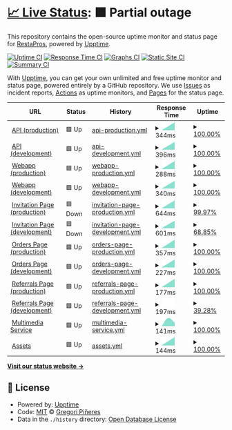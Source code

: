 # [📈 Live Status](https://gregorip02.github.io/upptime): <!--live status--> **🟧 Partial outage**

This repository contains the open-source uptime monitor and status page for [RestaPros](https://lowurl.me/restapros-android), powered by [Upptime](https://github.com/upptime/upptime).

[![Uptime CI](https://github.com/gregorip02/upptime/workflows/Uptime%20CI/badge.svg)](https://github.com/gregorip02/upptime/actions?query=workflow%3A%22Uptime+CI%22)
[![Response Time CI](https://github.com/gregorip02/upptime/workflows/Response%20Time%20CI/badge.svg)](https://github.com/gregorip02/upptime/actions?query=workflow%3A%22Response+Time+CI%22)
[![Graphs CI](https://github.com/gregorip02/upptime/workflows/Graphs%20CI/badge.svg)](https://github.com/gregorip02/upptime/actions?query=workflow%3A%22Graphs+CI%22)
[![Static Site CI](https://github.com/gregorip02/upptime/workflows/Static%20Site%20CI/badge.svg)](https://github.com/gregorip02/upptime/actions?query=workflow%3A%22Static+Site+CI%22)
[![Summary CI](https://github.com/gregorip02/upptime/workflows/Summary%20CI/badge.svg)](https://github.com/gregorip02/upptime/actions?query=workflow%3A%22Summary+CI%22)

With [Upptime](https://upptime.js.org), you can get your own unlimited and free uptime monitor and status page, powered entirely by a GitHub repository. We use [Issues](https://github.com/gregorip02/upptime/issues) as incident reports, [Actions](https://github.com/gregorip02/upptime/actions) as uptime monitors, and [Pages](https://gregorip02.github.io/upptime) for the status page.

<!--start: status pages-->
<!-- This summary is generated by Upptime (https://github.com/upptime/upptime) -->
<!-- Do not edit this manually, your changes will be overwritten -->
<!-- prettier-ignore -->
| URL | Status | History | Response Time | Uptime |
| --- | ------ | ------- | ------------- | ------ |
| <img alt="" src="https://icons.duckduckgo.com/ip3/v2.restapros.com.ico" height="13"> [API (production)](https://v2.restapros.com) | 🟩 Up | [api-production.yml](https://github.com/gregorip02/upptime/commits/HEAD/history/api-production.yml) | <details><summary><img alt="Response time graph" src="./graphs/api-production/response-time-week.png" height="20"> 344ms</summary><br><a href="https://gregorip02.github.io/upptime/history/api-production"><img alt="Response time 344" src="https://img.shields.io/endpoint?url=https%3A%2F%2Fraw.githubusercontent.com%2Fgregorip02%2Fupptime%2FHEAD%2Fapi%2Fapi-production%2Fresponse-time.json"></a><br><a href="https://gregorip02.github.io/upptime/history/api-production"><img alt="24-hour response time 344" src="https://img.shields.io/endpoint?url=https%3A%2F%2Fraw.githubusercontent.com%2Fgregorip02%2Fupptime%2FHEAD%2Fapi%2Fapi-production%2Fresponse-time-day.json"></a><br><a href="https://gregorip02.github.io/upptime/history/api-production"><img alt="7-day response time 344" src="https://img.shields.io/endpoint?url=https%3A%2F%2Fraw.githubusercontent.com%2Fgregorip02%2Fupptime%2FHEAD%2Fapi%2Fapi-production%2Fresponse-time-week.json"></a><br><a href="https://gregorip02.github.io/upptime/history/api-production"><img alt="30-day response time 344" src="https://img.shields.io/endpoint?url=https%3A%2F%2Fraw.githubusercontent.com%2Fgregorip02%2Fupptime%2FHEAD%2Fapi%2Fapi-production%2Fresponse-time-month.json"></a><br><a href="https://gregorip02.github.io/upptime/history/api-production"><img alt="1-year response time 344" src="https://img.shields.io/endpoint?url=https%3A%2F%2Fraw.githubusercontent.com%2Fgregorip02%2Fupptime%2FHEAD%2Fapi%2Fapi-production%2Fresponse-time-year.json"></a></details> | <details><summary><a href="https://gregorip02.github.io/upptime/history/api-production">100.00%</a></summary><a href="https://gregorip02.github.io/upptime/history/api-production"><img alt="All-time uptime 100.00%" src="https://img.shields.io/endpoint?url=https%3A%2F%2Fraw.githubusercontent.com%2Fgregorip02%2Fupptime%2FHEAD%2Fapi%2Fapi-production%2Fuptime.json"></a><br><a href="https://gregorip02.github.io/upptime/history/api-production"><img alt="24-hour uptime 100.00%" src="https://img.shields.io/endpoint?url=https%3A%2F%2Fraw.githubusercontent.com%2Fgregorip02%2Fupptime%2FHEAD%2Fapi%2Fapi-production%2Fuptime-day.json"></a><br><a href="https://gregorip02.github.io/upptime/history/api-production"><img alt="7-day uptime 100.00%" src="https://img.shields.io/endpoint?url=https%3A%2F%2Fraw.githubusercontent.com%2Fgregorip02%2Fupptime%2FHEAD%2Fapi%2Fapi-production%2Fuptime-week.json"></a><br><a href="https://gregorip02.github.io/upptime/history/api-production"><img alt="30-day uptime 100.00%" src="https://img.shields.io/endpoint?url=https%3A%2F%2Fraw.githubusercontent.com%2Fgregorip02%2Fupptime%2FHEAD%2Fapi%2Fapi-production%2Fuptime-month.json"></a><br><a href="https://gregorip02.github.io/upptime/history/api-production"><img alt="1-year uptime 100.00%" src="https://img.shields.io/endpoint?url=https%3A%2F%2Fraw.githubusercontent.com%2Fgregorip02%2Fupptime%2FHEAD%2Fapi%2Fapi-production%2Fuptime-year.json"></a></details>
| <img alt="" src="https://icons.duckduckgo.com/ip3/v2-dev.restapros.com.ico" height="13"> [API (development)](https://v2-dev.restapros.com) | 🟩 Up | [api-development.yml](https://github.com/gregorip02/upptime/commits/HEAD/history/api-development.yml) | <details><summary><img alt="Response time graph" src="./graphs/api-development/response-time-week.png" height="20"> 396ms</summary><br><a href="https://gregorip02.github.io/upptime/history/api-development"><img alt="Response time 396" src="https://img.shields.io/endpoint?url=https%3A%2F%2Fraw.githubusercontent.com%2Fgregorip02%2Fupptime%2FHEAD%2Fapi%2Fapi-development%2Fresponse-time.json"></a><br><a href="https://gregorip02.github.io/upptime/history/api-development"><img alt="24-hour response time 396" src="https://img.shields.io/endpoint?url=https%3A%2F%2Fraw.githubusercontent.com%2Fgregorip02%2Fupptime%2FHEAD%2Fapi%2Fapi-development%2Fresponse-time-day.json"></a><br><a href="https://gregorip02.github.io/upptime/history/api-development"><img alt="7-day response time 396" src="https://img.shields.io/endpoint?url=https%3A%2F%2Fraw.githubusercontent.com%2Fgregorip02%2Fupptime%2FHEAD%2Fapi%2Fapi-development%2Fresponse-time-week.json"></a><br><a href="https://gregorip02.github.io/upptime/history/api-development"><img alt="30-day response time 396" src="https://img.shields.io/endpoint?url=https%3A%2F%2Fraw.githubusercontent.com%2Fgregorip02%2Fupptime%2FHEAD%2Fapi%2Fapi-development%2Fresponse-time-month.json"></a><br><a href="https://gregorip02.github.io/upptime/history/api-development"><img alt="1-year response time 396" src="https://img.shields.io/endpoint?url=https%3A%2F%2Fraw.githubusercontent.com%2Fgregorip02%2Fupptime%2FHEAD%2Fapi%2Fapi-development%2Fresponse-time-year.json"></a></details> | <details><summary><a href="https://gregorip02.github.io/upptime/history/api-development">100.00%</a></summary><a href="https://gregorip02.github.io/upptime/history/api-development"><img alt="All-time uptime 100.00%" src="https://img.shields.io/endpoint?url=https%3A%2F%2Fraw.githubusercontent.com%2Fgregorip02%2Fupptime%2FHEAD%2Fapi%2Fapi-development%2Fuptime.json"></a><br><a href="https://gregorip02.github.io/upptime/history/api-development"><img alt="24-hour uptime 100.00%" src="https://img.shields.io/endpoint?url=https%3A%2F%2Fraw.githubusercontent.com%2Fgregorip02%2Fupptime%2FHEAD%2Fapi%2Fapi-development%2Fuptime-day.json"></a><br><a href="https://gregorip02.github.io/upptime/history/api-development"><img alt="7-day uptime 100.00%" src="https://img.shields.io/endpoint?url=https%3A%2F%2Fraw.githubusercontent.com%2Fgregorip02%2Fupptime%2FHEAD%2Fapi%2Fapi-development%2Fuptime-week.json"></a><br><a href="https://gregorip02.github.io/upptime/history/api-development"><img alt="30-day uptime 100.00%" src="https://img.shields.io/endpoint?url=https%3A%2F%2Fraw.githubusercontent.com%2Fgregorip02%2Fupptime%2FHEAD%2Fapi%2Fapi-development%2Fuptime-month.json"></a><br><a href="https://gregorip02.github.io/upptime/history/api-development"><img alt="1-year uptime 100.00%" src="https://img.shields.io/endpoint?url=https%3A%2F%2Fraw.githubusercontent.com%2Fgregorip02%2Fupptime%2FHEAD%2Fapi%2Fapi-development%2Fuptime-year.json"></a></details>
| <img alt="" src="https://icons.duckduckgo.com/ip3/web.restapros.com.ico" height="13"> [Webapp (production)](https://web.restapros.com) | 🟩 Up | [webapp-production.yml](https://github.com/gregorip02/upptime/commits/HEAD/history/webapp-production.yml) | <details><summary><img alt="Response time graph" src="./graphs/webapp-production/response-time-week.png" height="20"> 288ms</summary><br><a href="https://gregorip02.github.io/upptime/history/webapp-production"><img alt="Response time 288" src="https://img.shields.io/endpoint?url=https%3A%2F%2Fraw.githubusercontent.com%2Fgregorip02%2Fupptime%2FHEAD%2Fapi%2Fwebapp-production%2Fresponse-time.json"></a><br><a href="https://gregorip02.github.io/upptime/history/webapp-production"><img alt="24-hour response time 288" src="https://img.shields.io/endpoint?url=https%3A%2F%2Fraw.githubusercontent.com%2Fgregorip02%2Fupptime%2FHEAD%2Fapi%2Fwebapp-production%2Fresponse-time-day.json"></a><br><a href="https://gregorip02.github.io/upptime/history/webapp-production"><img alt="7-day response time 288" src="https://img.shields.io/endpoint?url=https%3A%2F%2Fraw.githubusercontent.com%2Fgregorip02%2Fupptime%2FHEAD%2Fapi%2Fwebapp-production%2Fresponse-time-week.json"></a><br><a href="https://gregorip02.github.io/upptime/history/webapp-production"><img alt="30-day response time 288" src="https://img.shields.io/endpoint?url=https%3A%2F%2Fraw.githubusercontent.com%2Fgregorip02%2Fupptime%2FHEAD%2Fapi%2Fwebapp-production%2Fresponse-time-month.json"></a><br><a href="https://gregorip02.github.io/upptime/history/webapp-production"><img alt="1-year response time 288" src="https://img.shields.io/endpoint?url=https%3A%2F%2Fraw.githubusercontent.com%2Fgregorip02%2Fupptime%2FHEAD%2Fapi%2Fwebapp-production%2Fresponse-time-year.json"></a></details> | <details><summary><a href="https://gregorip02.github.io/upptime/history/webapp-production">100.00%</a></summary><a href="https://gregorip02.github.io/upptime/history/webapp-production"><img alt="All-time uptime 100.00%" src="https://img.shields.io/endpoint?url=https%3A%2F%2Fraw.githubusercontent.com%2Fgregorip02%2Fupptime%2FHEAD%2Fapi%2Fwebapp-production%2Fuptime.json"></a><br><a href="https://gregorip02.github.io/upptime/history/webapp-production"><img alt="24-hour uptime 100.00%" src="https://img.shields.io/endpoint?url=https%3A%2F%2Fraw.githubusercontent.com%2Fgregorip02%2Fupptime%2FHEAD%2Fapi%2Fwebapp-production%2Fuptime-day.json"></a><br><a href="https://gregorip02.github.io/upptime/history/webapp-production"><img alt="7-day uptime 100.00%" src="https://img.shields.io/endpoint?url=https%3A%2F%2Fraw.githubusercontent.com%2Fgregorip02%2Fupptime%2FHEAD%2Fapi%2Fwebapp-production%2Fuptime-week.json"></a><br><a href="https://gregorip02.github.io/upptime/history/webapp-production"><img alt="30-day uptime 100.00%" src="https://img.shields.io/endpoint?url=https%3A%2F%2Fraw.githubusercontent.com%2Fgregorip02%2Fupptime%2FHEAD%2Fapi%2Fwebapp-production%2Fuptime-month.json"></a><br><a href="https://gregorip02.github.io/upptime/history/webapp-production"><img alt="1-year uptime 100.00%" src="https://img.shields.io/endpoint?url=https%3A%2F%2Fraw.githubusercontent.com%2Fgregorip02%2Fupptime%2FHEAD%2Fapi%2Fwebapp-production%2Fuptime-year.json"></a></details>
| <img alt="" src="https://icons.duckduckgo.com/ip3/web-dev.restapros.com.ico" height="13"> [Webapp (development)](https://web-dev.restapros.com) | 🟩 Up | [webapp-development.yml](https://github.com/gregorip02/upptime/commits/HEAD/history/webapp-development.yml) | <details><summary><img alt="Response time graph" src="./graphs/webapp-development/response-time-week.png" height="20"> 340ms</summary><br><a href="https://gregorip02.github.io/upptime/history/webapp-development"><img alt="Response time 340" src="https://img.shields.io/endpoint?url=https%3A%2F%2Fraw.githubusercontent.com%2Fgregorip02%2Fupptime%2FHEAD%2Fapi%2Fwebapp-development%2Fresponse-time.json"></a><br><a href="https://gregorip02.github.io/upptime/history/webapp-development"><img alt="24-hour response time 340" src="https://img.shields.io/endpoint?url=https%3A%2F%2Fraw.githubusercontent.com%2Fgregorip02%2Fupptime%2FHEAD%2Fapi%2Fwebapp-development%2Fresponse-time-day.json"></a><br><a href="https://gregorip02.github.io/upptime/history/webapp-development"><img alt="7-day response time 340" src="https://img.shields.io/endpoint?url=https%3A%2F%2Fraw.githubusercontent.com%2Fgregorip02%2Fupptime%2FHEAD%2Fapi%2Fwebapp-development%2Fresponse-time-week.json"></a><br><a href="https://gregorip02.github.io/upptime/history/webapp-development"><img alt="30-day response time 340" src="https://img.shields.io/endpoint?url=https%3A%2F%2Fraw.githubusercontent.com%2Fgregorip02%2Fupptime%2FHEAD%2Fapi%2Fwebapp-development%2Fresponse-time-month.json"></a><br><a href="https://gregorip02.github.io/upptime/history/webapp-development"><img alt="1-year response time 340" src="https://img.shields.io/endpoint?url=https%3A%2F%2Fraw.githubusercontent.com%2Fgregorip02%2Fupptime%2FHEAD%2Fapi%2Fwebapp-development%2Fresponse-time-year.json"></a></details> | <details><summary><a href="https://gregorip02.github.io/upptime/history/webapp-development">100.00%</a></summary><a href="https://gregorip02.github.io/upptime/history/webapp-development"><img alt="All-time uptime 100.00%" src="https://img.shields.io/endpoint?url=https%3A%2F%2Fraw.githubusercontent.com%2Fgregorip02%2Fupptime%2FHEAD%2Fapi%2Fwebapp-development%2Fuptime.json"></a><br><a href="https://gregorip02.github.io/upptime/history/webapp-development"><img alt="24-hour uptime 100.00%" src="https://img.shields.io/endpoint?url=https%3A%2F%2Fraw.githubusercontent.com%2Fgregorip02%2Fupptime%2FHEAD%2Fapi%2Fwebapp-development%2Fuptime-day.json"></a><br><a href="https://gregorip02.github.io/upptime/history/webapp-development"><img alt="7-day uptime 100.00%" src="https://img.shields.io/endpoint?url=https%3A%2F%2Fraw.githubusercontent.com%2Fgregorip02%2Fupptime%2FHEAD%2Fapi%2Fwebapp-development%2Fuptime-week.json"></a><br><a href="https://gregorip02.github.io/upptime/history/webapp-development"><img alt="30-day uptime 100.00%" src="https://img.shields.io/endpoint?url=https%3A%2F%2Fraw.githubusercontent.com%2Fgregorip02%2Fupptime%2FHEAD%2Fapi%2Fwebapp-development%2Fuptime-month.json"></a><br><a href="https://gregorip02.github.io/upptime/history/webapp-development"><img alt="1-year uptime 100.00%" src="https://img.shields.io/endpoint?url=https%3A%2F%2Fraw.githubusercontent.com%2Fgregorip02%2Fupptime%2FHEAD%2Fapi%2Fwebapp-development%2Fuptime-year.json"></a></details>
| <img alt="" src="https://icons.duckduckgo.com/ip3/invite.restapros.com.ico" height="13"> [Invitation Page (production)](https://invite.restapros.com) | 🟥 Down | [invitation-page-production.yml](https://github.com/gregorip02/upptime/commits/HEAD/history/invitation-page-production.yml) | <details><summary><img alt="Response time graph" src="./graphs/invitation-page-production/response-time-week.png" height="20"> 644ms</summary><br><a href="https://gregorip02.github.io/upptime/history/invitation-page-production"><img alt="Response time 644" src="https://img.shields.io/endpoint?url=https%3A%2F%2Fraw.githubusercontent.com%2Fgregorip02%2Fupptime%2FHEAD%2Fapi%2Finvitation-page-production%2Fresponse-time.json"></a><br><a href="https://gregorip02.github.io/upptime/history/invitation-page-production"><img alt="24-hour response time 644" src="https://img.shields.io/endpoint?url=https%3A%2F%2Fraw.githubusercontent.com%2Fgregorip02%2Fupptime%2FHEAD%2Fapi%2Finvitation-page-production%2Fresponse-time-day.json"></a><br><a href="https://gregorip02.github.io/upptime/history/invitation-page-production"><img alt="7-day response time 644" src="https://img.shields.io/endpoint?url=https%3A%2F%2Fraw.githubusercontent.com%2Fgregorip02%2Fupptime%2FHEAD%2Fapi%2Finvitation-page-production%2Fresponse-time-week.json"></a><br><a href="https://gregorip02.github.io/upptime/history/invitation-page-production"><img alt="30-day response time 644" src="https://img.shields.io/endpoint?url=https%3A%2F%2Fraw.githubusercontent.com%2Fgregorip02%2Fupptime%2FHEAD%2Fapi%2Finvitation-page-production%2Fresponse-time-month.json"></a><br><a href="https://gregorip02.github.io/upptime/history/invitation-page-production"><img alt="1-year response time 644" src="https://img.shields.io/endpoint?url=https%3A%2F%2Fraw.githubusercontent.com%2Fgregorip02%2Fupptime%2FHEAD%2Fapi%2Finvitation-page-production%2Fresponse-time-year.json"></a></details> | <details><summary><a href="https://gregorip02.github.io/upptime/history/invitation-page-production">99.97%</a></summary><a href="https://gregorip02.github.io/upptime/history/invitation-page-production"><img alt="All-time uptime 99.97%" src="https://img.shields.io/endpoint?url=https%3A%2F%2Fraw.githubusercontent.com%2Fgregorip02%2Fupptime%2FHEAD%2Fapi%2Finvitation-page-production%2Fuptime.json"></a><br><a href="https://gregorip02.github.io/upptime/history/invitation-page-production"><img alt="24-hour uptime 99.97%" src="https://img.shields.io/endpoint?url=https%3A%2F%2Fraw.githubusercontent.com%2Fgregorip02%2Fupptime%2FHEAD%2Fapi%2Finvitation-page-production%2Fuptime-day.json"></a><br><a href="https://gregorip02.github.io/upptime/history/invitation-page-production"><img alt="7-day uptime 99.97%" src="https://img.shields.io/endpoint?url=https%3A%2F%2Fraw.githubusercontent.com%2Fgregorip02%2Fupptime%2FHEAD%2Fapi%2Finvitation-page-production%2Fuptime-week.json"></a><br><a href="https://gregorip02.github.io/upptime/history/invitation-page-production"><img alt="30-day uptime 99.97%" src="https://img.shields.io/endpoint?url=https%3A%2F%2Fraw.githubusercontent.com%2Fgregorip02%2Fupptime%2FHEAD%2Fapi%2Finvitation-page-production%2Fuptime-month.json"></a><br><a href="https://gregorip02.github.io/upptime/history/invitation-page-production"><img alt="1-year uptime 99.97%" src="https://img.shields.io/endpoint?url=https%3A%2F%2Fraw.githubusercontent.com%2Fgregorip02%2Fupptime%2FHEAD%2Fapi%2Finvitation-page-production%2Fuptime-year.json"></a></details>
| <img alt="" src="https://icons.duckduckgo.com/ip3/invite-dev.restapros.com.ico" height="13"> [Invitation Page (development)](https://invite-dev.restapros.com) | 🟥 Down | [invitation-page-development.yml](https://github.com/gregorip02/upptime/commits/HEAD/history/invitation-page-development.yml) | <details><summary><img alt="Response time graph" src="./graphs/invitation-page-development/response-time-week.png" height="20"> 601ms</summary><br><a href="https://gregorip02.github.io/upptime/history/invitation-page-development"><img alt="Response time 601" src="https://img.shields.io/endpoint?url=https%3A%2F%2Fraw.githubusercontent.com%2Fgregorip02%2Fupptime%2FHEAD%2Fapi%2Finvitation-page-development%2Fresponse-time.json"></a><br><a href="https://gregorip02.github.io/upptime/history/invitation-page-development"><img alt="24-hour response time 601" src="https://img.shields.io/endpoint?url=https%3A%2F%2Fraw.githubusercontent.com%2Fgregorip02%2Fupptime%2FHEAD%2Fapi%2Finvitation-page-development%2Fresponse-time-day.json"></a><br><a href="https://gregorip02.github.io/upptime/history/invitation-page-development"><img alt="7-day response time 601" src="https://img.shields.io/endpoint?url=https%3A%2F%2Fraw.githubusercontent.com%2Fgregorip02%2Fupptime%2FHEAD%2Fapi%2Finvitation-page-development%2Fresponse-time-week.json"></a><br><a href="https://gregorip02.github.io/upptime/history/invitation-page-development"><img alt="30-day response time 601" src="https://img.shields.io/endpoint?url=https%3A%2F%2Fraw.githubusercontent.com%2Fgregorip02%2Fupptime%2FHEAD%2Fapi%2Finvitation-page-development%2Fresponse-time-month.json"></a><br><a href="https://gregorip02.github.io/upptime/history/invitation-page-development"><img alt="1-year response time 601" src="https://img.shields.io/endpoint?url=https%3A%2F%2Fraw.githubusercontent.com%2Fgregorip02%2Fupptime%2FHEAD%2Fapi%2Finvitation-page-development%2Fresponse-time-year.json"></a></details> | <details><summary><a href="https://gregorip02.github.io/upptime/history/invitation-page-development">68.85%</a></summary><a href="https://gregorip02.github.io/upptime/history/invitation-page-development"><img alt="All-time uptime 68.85%" src="https://img.shields.io/endpoint?url=https%3A%2F%2Fraw.githubusercontent.com%2Fgregorip02%2Fupptime%2FHEAD%2Fapi%2Finvitation-page-development%2Fuptime.json"></a><br><a href="https://gregorip02.github.io/upptime/history/invitation-page-development"><img alt="24-hour uptime 68.85%" src="https://img.shields.io/endpoint?url=https%3A%2F%2Fraw.githubusercontent.com%2Fgregorip02%2Fupptime%2FHEAD%2Fapi%2Finvitation-page-development%2Fuptime-day.json"></a><br><a href="https://gregorip02.github.io/upptime/history/invitation-page-development"><img alt="7-day uptime 68.85%" src="https://img.shields.io/endpoint?url=https%3A%2F%2Fraw.githubusercontent.com%2Fgregorip02%2Fupptime%2FHEAD%2Fapi%2Finvitation-page-development%2Fuptime-week.json"></a><br><a href="https://gregorip02.github.io/upptime/history/invitation-page-development"><img alt="30-day uptime 68.85%" src="https://img.shields.io/endpoint?url=https%3A%2F%2Fraw.githubusercontent.com%2Fgregorip02%2Fupptime%2FHEAD%2Fapi%2Finvitation-page-development%2Fuptime-month.json"></a><br><a href="https://gregorip02.github.io/upptime/history/invitation-page-development"><img alt="1-year uptime 68.85%" src="https://img.shields.io/endpoint?url=https%3A%2F%2Fraw.githubusercontent.com%2Fgregorip02%2Fupptime%2FHEAD%2Fapi%2Finvitation-page-development%2Fuptime-year.json"></a></details>
| <img alt="" src="https://icons.duckduckgo.com/ip3/orders.restapros.com.ico" height="13"> [Orders Page (production)](https://orders.restapros.com) | 🟩 Up | [orders-page-production.yml](https://github.com/gregorip02/upptime/commits/HEAD/history/orders-page-production.yml) | <details><summary><img alt="Response time graph" src="./graphs/orders-page-production/response-time-week.png" height="20"> 357ms</summary><br><a href="https://gregorip02.github.io/upptime/history/orders-page-production"><img alt="Response time 357" src="https://img.shields.io/endpoint?url=https%3A%2F%2Fraw.githubusercontent.com%2Fgregorip02%2Fupptime%2FHEAD%2Fapi%2Forders-page-production%2Fresponse-time.json"></a><br><a href="https://gregorip02.github.io/upptime/history/orders-page-production"><img alt="24-hour response time 357" src="https://img.shields.io/endpoint?url=https%3A%2F%2Fraw.githubusercontent.com%2Fgregorip02%2Fupptime%2FHEAD%2Fapi%2Forders-page-production%2Fresponse-time-day.json"></a><br><a href="https://gregorip02.github.io/upptime/history/orders-page-production"><img alt="7-day response time 357" src="https://img.shields.io/endpoint?url=https%3A%2F%2Fraw.githubusercontent.com%2Fgregorip02%2Fupptime%2FHEAD%2Fapi%2Forders-page-production%2Fresponse-time-week.json"></a><br><a href="https://gregorip02.github.io/upptime/history/orders-page-production"><img alt="30-day response time 357" src="https://img.shields.io/endpoint?url=https%3A%2F%2Fraw.githubusercontent.com%2Fgregorip02%2Fupptime%2FHEAD%2Fapi%2Forders-page-production%2Fresponse-time-month.json"></a><br><a href="https://gregorip02.github.io/upptime/history/orders-page-production"><img alt="1-year response time 357" src="https://img.shields.io/endpoint?url=https%3A%2F%2Fraw.githubusercontent.com%2Fgregorip02%2Fupptime%2FHEAD%2Fapi%2Forders-page-production%2Fresponse-time-year.json"></a></details> | <details><summary><a href="https://gregorip02.github.io/upptime/history/orders-page-production">100.00%</a></summary><a href="https://gregorip02.github.io/upptime/history/orders-page-production"><img alt="All-time uptime 100.00%" src="https://img.shields.io/endpoint?url=https%3A%2F%2Fraw.githubusercontent.com%2Fgregorip02%2Fupptime%2FHEAD%2Fapi%2Forders-page-production%2Fuptime.json"></a><br><a href="https://gregorip02.github.io/upptime/history/orders-page-production"><img alt="24-hour uptime 100.00%" src="https://img.shields.io/endpoint?url=https%3A%2F%2Fraw.githubusercontent.com%2Fgregorip02%2Fupptime%2FHEAD%2Fapi%2Forders-page-production%2Fuptime-day.json"></a><br><a href="https://gregorip02.github.io/upptime/history/orders-page-production"><img alt="7-day uptime 100.00%" src="https://img.shields.io/endpoint?url=https%3A%2F%2Fraw.githubusercontent.com%2Fgregorip02%2Fupptime%2FHEAD%2Fapi%2Forders-page-production%2Fuptime-week.json"></a><br><a href="https://gregorip02.github.io/upptime/history/orders-page-production"><img alt="30-day uptime 100.00%" src="https://img.shields.io/endpoint?url=https%3A%2F%2Fraw.githubusercontent.com%2Fgregorip02%2Fupptime%2FHEAD%2Fapi%2Forders-page-production%2Fuptime-month.json"></a><br><a href="https://gregorip02.github.io/upptime/history/orders-page-production"><img alt="1-year uptime 100.00%" src="https://img.shields.io/endpoint?url=https%3A%2F%2Fraw.githubusercontent.com%2Fgregorip02%2Fupptime%2FHEAD%2Fapi%2Forders-page-production%2Fuptime-year.json"></a></details>
| <img alt="" src="https://icons.duckduckgo.com/ip3/orders-dev.restapros.com.ico" height="13"> [Orders Page (development)](https://orders-dev.restapros.com) | 🟩 Up | [orders-page-development.yml](https://github.com/gregorip02/upptime/commits/HEAD/history/orders-page-development.yml) | <details><summary><img alt="Response time graph" src="./graphs/orders-page-development/response-time-week.png" height="20"> 227ms</summary><br><a href="https://gregorip02.github.io/upptime/history/orders-page-development"><img alt="Response time 227" src="https://img.shields.io/endpoint?url=https%3A%2F%2Fraw.githubusercontent.com%2Fgregorip02%2Fupptime%2FHEAD%2Fapi%2Forders-page-development%2Fresponse-time.json"></a><br><a href="https://gregorip02.github.io/upptime/history/orders-page-development"><img alt="24-hour response time 227" src="https://img.shields.io/endpoint?url=https%3A%2F%2Fraw.githubusercontent.com%2Fgregorip02%2Fupptime%2FHEAD%2Fapi%2Forders-page-development%2Fresponse-time-day.json"></a><br><a href="https://gregorip02.github.io/upptime/history/orders-page-development"><img alt="7-day response time 227" src="https://img.shields.io/endpoint?url=https%3A%2F%2Fraw.githubusercontent.com%2Fgregorip02%2Fupptime%2FHEAD%2Fapi%2Forders-page-development%2Fresponse-time-week.json"></a><br><a href="https://gregorip02.github.io/upptime/history/orders-page-development"><img alt="30-day response time 227" src="https://img.shields.io/endpoint?url=https%3A%2F%2Fraw.githubusercontent.com%2Fgregorip02%2Fupptime%2FHEAD%2Fapi%2Forders-page-development%2Fresponse-time-month.json"></a><br><a href="https://gregorip02.github.io/upptime/history/orders-page-development"><img alt="1-year response time 227" src="https://img.shields.io/endpoint?url=https%3A%2F%2Fraw.githubusercontent.com%2Fgregorip02%2Fupptime%2FHEAD%2Fapi%2Forders-page-development%2Fresponse-time-year.json"></a></details> | <details><summary><a href="https://gregorip02.github.io/upptime/history/orders-page-development">100.00%</a></summary><a href="https://gregorip02.github.io/upptime/history/orders-page-development"><img alt="All-time uptime 100.00%" src="https://img.shields.io/endpoint?url=https%3A%2F%2Fraw.githubusercontent.com%2Fgregorip02%2Fupptime%2FHEAD%2Fapi%2Forders-page-development%2Fuptime.json"></a><br><a href="https://gregorip02.github.io/upptime/history/orders-page-development"><img alt="24-hour uptime 100.00%" src="https://img.shields.io/endpoint?url=https%3A%2F%2Fraw.githubusercontent.com%2Fgregorip02%2Fupptime%2FHEAD%2Fapi%2Forders-page-development%2Fuptime-day.json"></a><br><a href="https://gregorip02.github.io/upptime/history/orders-page-development"><img alt="7-day uptime 100.00%" src="https://img.shields.io/endpoint?url=https%3A%2F%2Fraw.githubusercontent.com%2Fgregorip02%2Fupptime%2FHEAD%2Fapi%2Forders-page-development%2Fuptime-week.json"></a><br><a href="https://gregorip02.github.io/upptime/history/orders-page-development"><img alt="30-day uptime 100.00%" src="https://img.shields.io/endpoint?url=https%3A%2F%2Fraw.githubusercontent.com%2Fgregorip02%2Fupptime%2FHEAD%2Fapi%2Forders-page-development%2Fuptime-month.json"></a><br><a href="https://gregorip02.github.io/upptime/history/orders-page-development"><img alt="1-year uptime 100.00%" src="https://img.shields.io/endpoint?url=https%3A%2F%2Fraw.githubusercontent.com%2Fgregorip02%2Fupptime%2FHEAD%2Fapi%2Forders-page-development%2Fuptime-year.json"></a></details>
| <img alt="" src="https://icons.duckduckgo.com/ip3/referrals.restapros.com.ico" height="13"> [Referrals Page (production)](https://referrals.restapros.com) | 🟩 Up | [referrals-page-production.yml](https://github.com/gregorip02/upptime/commits/HEAD/history/referrals-page-production.yml) | <details><summary><img alt="Response time graph" src="./graphs/referrals-page-production/response-time-week.png" height="20"> 177ms</summary><br><a href="https://gregorip02.github.io/upptime/history/referrals-page-production"><img alt="Response time 177" src="https://img.shields.io/endpoint?url=https%3A%2F%2Fraw.githubusercontent.com%2Fgregorip02%2Fupptime%2FHEAD%2Fapi%2Freferrals-page-production%2Fresponse-time.json"></a><br><a href="https://gregorip02.github.io/upptime/history/referrals-page-production"><img alt="24-hour response time 177" src="https://img.shields.io/endpoint?url=https%3A%2F%2Fraw.githubusercontent.com%2Fgregorip02%2Fupptime%2FHEAD%2Fapi%2Freferrals-page-production%2Fresponse-time-day.json"></a><br><a href="https://gregorip02.github.io/upptime/history/referrals-page-production"><img alt="7-day response time 177" src="https://img.shields.io/endpoint?url=https%3A%2F%2Fraw.githubusercontent.com%2Fgregorip02%2Fupptime%2FHEAD%2Fapi%2Freferrals-page-production%2Fresponse-time-week.json"></a><br><a href="https://gregorip02.github.io/upptime/history/referrals-page-production"><img alt="30-day response time 177" src="https://img.shields.io/endpoint?url=https%3A%2F%2Fraw.githubusercontent.com%2Fgregorip02%2Fupptime%2FHEAD%2Fapi%2Freferrals-page-production%2Fresponse-time-month.json"></a><br><a href="https://gregorip02.github.io/upptime/history/referrals-page-production"><img alt="1-year response time 177" src="https://img.shields.io/endpoint?url=https%3A%2F%2Fraw.githubusercontent.com%2Fgregorip02%2Fupptime%2FHEAD%2Fapi%2Freferrals-page-production%2Fresponse-time-year.json"></a></details> | <details><summary><a href="https://gregorip02.github.io/upptime/history/referrals-page-production">100.00%</a></summary><a href="https://gregorip02.github.io/upptime/history/referrals-page-production"><img alt="All-time uptime 100.00%" src="https://img.shields.io/endpoint?url=https%3A%2F%2Fraw.githubusercontent.com%2Fgregorip02%2Fupptime%2FHEAD%2Fapi%2Freferrals-page-production%2Fuptime.json"></a><br><a href="https://gregorip02.github.io/upptime/history/referrals-page-production"><img alt="24-hour uptime 100.00%" src="https://img.shields.io/endpoint?url=https%3A%2F%2Fraw.githubusercontent.com%2Fgregorip02%2Fupptime%2FHEAD%2Fapi%2Freferrals-page-production%2Fuptime-day.json"></a><br><a href="https://gregorip02.github.io/upptime/history/referrals-page-production"><img alt="7-day uptime 100.00%" src="https://img.shields.io/endpoint?url=https%3A%2F%2Fraw.githubusercontent.com%2Fgregorip02%2Fupptime%2FHEAD%2Fapi%2Freferrals-page-production%2Fuptime-week.json"></a><br><a href="https://gregorip02.github.io/upptime/history/referrals-page-production"><img alt="30-day uptime 100.00%" src="https://img.shields.io/endpoint?url=https%3A%2F%2Fraw.githubusercontent.com%2Fgregorip02%2Fupptime%2FHEAD%2Fapi%2Freferrals-page-production%2Fuptime-month.json"></a><br><a href="https://gregorip02.github.io/upptime/history/referrals-page-production"><img alt="1-year uptime 100.00%" src="https://img.shields.io/endpoint?url=https%3A%2F%2Fraw.githubusercontent.com%2Fgregorip02%2Fupptime%2FHEAD%2Fapi%2Freferrals-page-production%2Fuptime-year.json"></a></details>
| <img alt="" src="https://icons.duckduckgo.com/ip3/referrals-dev.restapros.com.ico" height="13"> [Referrals Page (development)](https://referrals-dev.restapros.com) | 🟩 Up | [referrals-page-development.yml](https://github.com/gregorip02/upptime/commits/HEAD/history/referrals-page-development.yml) | <details><summary><img alt="Response time graph" src="./graphs/referrals-page-development/response-time-week.png" height="20"> 197ms</summary><br><a href="https://gregorip02.github.io/upptime/history/referrals-page-development"><img alt="Response time 197" src="https://img.shields.io/endpoint?url=https%3A%2F%2Fraw.githubusercontent.com%2Fgregorip02%2Fupptime%2FHEAD%2Fapi%2Freferrals-page-development%2Fresponse-time.json"></a><br><a href="https://gregorip02.github.io/upptime/history/referrals-page-development"><img alt="24-hour response time 197" src="https://img.shields.io/endpoint?url=https%3A%2F%2Fraw.githubusercontent.com%2Fgregorip02%2Fupptime%2FHEAD%2Fapi%2Freferrals-page-development%2Fresponse-time-day.json"></a><br><a href="https://gregorip02.github.io/upptime/history/referrals-page-development"><img alt="7-day response time 197" src="https://img.shields.io/endpoint?url=https%3A%2F%2Fraw.githubusercontent.com%2Fgregorip02%2Fupptime%2FHEAD%2Fapi%2Freferrals-page-development%2Fresponse-time-week.json"></a><br><a href="https://gregorip02.github.io/upptime/history/referrals-page-development"><img alt="30-day response time 197" src="https://img.shields.io/endpoint?url=https%3A%2F%2Fraw.githubusercontent.com%2Fgregorip02%2Fupptime%2FHEAD%2Fapi%2Freferrals-page-development%2Fresponse-time-month.json"></a><br><a href="https://gregorip02.github.io/upptime/history/referrals-page-development"><img alt="1-year response time 197" src="https://img.shields.io/endpoint?url=https%3A%2F%2Fraw.githubusercontent.com%2Fgregorip02%2Fupptime%2FHEAD%2Fapi%2Freferrals-page-development%2Fresponse-time-year.json"></a></details> | <details><summary><a href="https://gregorip02.github.io/upptime/history/referrals-page-development">39.28%</a></summary><a href="https://gregorip02.github.io/upptime/history/referrals-page-development"><img alt="All-time uptime 39.28%" src="https://img.shields.io/endpoint?url=https%3A%2F%2Fraw.githubusercontent.com%2Fgregorip02%2Fupptime%2FHEAD%2Fapi%2Freferrals-page-development%2Fuptime.json"></a><br><a href="https://gregorip02.github.io/upptime/history/referrals-page-development"><img alt="24-hour uptime 39.28%" src="https://img.shields.io/endpoint?url=https%3A%2F%2Fraw.githubusercontent.com%2Fgregorip02%2Fupptime%2FHEAD%2Fapi%2Freferrals-page-development%2Fuptime-day.json"></a><br><a href="https://gregorip02.github.io/upptime/history/referrals-page-development"><img alt="7-day uptime 39.28%" src="https://img.shields.io/endpoint?url=https%3A%2F%2Fraw.githubusercontent.com%2Fgregorip02%2Fupptime%2FHEAD%2Fapi%2Freferrals-page-development%2Fuptime-week.json"></a><br><a href="https://gregorip02.github.io/upptime/history/referrals-page-development"><img alt="30-day uptime 39.28%" src="https://img.shields.io/endpoint?url=https%3A%2F%2Fraw.githubusercontent.com%2Fgregorip02%2Fupptime%2FHEAD%2Fapi%2Freferrals-page-development%2Fuptime-month.json"></a><br><a href="https://gregorip02.github.io/upptime/history/referrals-page-development"><img alt="1-year uptime 39.28%" src="https://img.shields.io/endpoint?url=https%3A%2F%2Fraw.githubusercontent.com%2Fgregorip02%2Fupptime%2FHEAD%2Fapi%2Freferrals-page-development%2Fuptime-year.json"></a></details>
| <img alt="" src="https://icons.duckduckgo.com/ip3/media.restapros.com.ico" height="13"> [Multimedia Service](https://media.restapros.com) | 🟩 Up | [multimedia-service.yml](https://github.com/gregorip02/upptime/commits/HEAD/history/multimedia-service.yml) | <details><summary><img alt="Response time graph" src="./graphs/multimedia-service/response-time-week.png" height="20"> 141ms</summary><br><a href="https://gregorip02.github.io/upptime/history/multimedia-service"><img alt="Response time 141" src="https://img.shields.io/endpoint?url=https%3A%2F%2Fraw.githubusercontent.com%2Fgregorip02%2Fupptime%2FHEAD%2Fapi%2Fmultimedia-service%2Fresponse-time.json"></a><br><a href="https://gregorip02.github.io/upptime/history/multimedia-service"><img alt="24-hour response time 141" src="https://img.shields.io/endpoint?url=https%3A%2F%2Fraw.githubusercontent.com%2Fgregorip02%2Fupptime%2FHEAD%2Fapi%2Fmultimedia-service%2Fresponse-time-day.json"></a><br><a href="https://gregorip02.github.io/upptime/history/multimedia-service"><img alt="7-day response time 141" src="https://img.shields.io/endpoint?url=https%3A%2F%2Fraw.githubusercontent.com%2Fgregorip02%2Fupptime%2FHEAD%2Fapi%2Fmultimedia-service%2Fresponse-time-week.json"></a><br><a href="https://gregorip02.github.io/upptime/history/multimedia-service"><img alt="30-day response time 141" src="https://img.shields.io/endpoint?url=https%3A%2F%2Fraw.githubusercontent.com%2Fgregorip02%2Fupptime%2FHEAD%2Fapi%2Fmultimedia-service%2Fresponse-time-month.json"></a><br><a href="https://gregorip02.github.io/upptime/history/multimedia-service"><img alt="1-year response time 141" src="https://img.shields.io/endpoint?url=https%3A%2F%2Fraw.githubusercontent.com%2Fgregorip02%2Fupptime%2FHEAD%2Fapi%2Fmultimedia-service%2Fresponse-time-year.json"></a></details> | <details><summary><a href="https://gregorip02.github.io/upptime/history/multimedia-service">100.00%</a></summary><a href="https://gregorip02.github.io/upptime/history/multimedia-service"><img alt="All-time uptime 100.00%" src="https://img.shields.io/endpoint?url=https%3A%2F%2Fraw.githubusercontent.com%2Fgregorip02%2Fupptime%2FHEAD%2Fapi%2Fmultimedia-service%2Fuptime.json"></a><br><a href="https://gregorip02.github.io/upptime/history/multimedia-service"><img alt="24-hour uptime 100.00%" src="https://img.shields.io/endpoint?url=https%3A%2F%2Fraw.githubusercontent.com%2Fgregorip02%2Fupptime%2FHEAD%2Fapi%2Fmultimedia-service%2Fuptime-day.json"></a><br><a href="https://gregorip02.github.io/upptime/history/multimedia-service"><img alt="7-day uptime 100.00%" src="https://img.shields.io/endpoint?url=https%3A%2F%2Fraw.githubusercontent.com%2Fgregorip02%2Fupptime%2FHEAD%2Fapi%2Fmultimedia-service%2Fuptime-week.json"></a><br><a href="https://gregorip02.github.io/upptime/history/multimedia-service"><img alt="30-day uptime 100.00%" src="https://img.shields.io/endpoint?url=https%3A%2F%2Fraw.githubusercontent.com%2Fgregorip02%2Fupptime%2FHEAD%2Fapi%2Fmultimedia-service%2Fuptime-month.json"></a><br><a href="https://gregorip02.github.io/upptime/history/multimedia-service"><img alt="1-year uptime 100.00%" src="https://img.shields.io/endpoint?url=https%3A%2F%2Fraw.githubusercontent.com%2Fgregorip02%2Fupptime%2FHEAD%2Fapi%2Fmultimedia-service%2Fuptime-year.json"></a></details>
| <img alt="" src="https://icons.duckduckgo.com/ip3/assets.restapros.com.ico" height="13"> [Assets](https://assets.restapros.com/static/images/restapros.png) | 🟩 Up | [assets.yml](https://github.com/gregorip02/upptime/commits/HEAD/history/assets.yml) | <details><summary><img alt="Response time graph" src="./graphs/assets/response-time-week.png" height="20"> 144ms</summary><br><a href="https://gregorip02.github.io/upptime/history/assets"><img alt="Response time 144" src="https://img.shields.io/endpoint?url=https%3A%2F%2Fraw.githubusercontent.com%2Fgregorip02%2Fupptime%2FHEAD%2Fapi%2Fassets%2Fresponse-time.json"></a><br><a href="https://gregorip02.github.io/upptime/history/assets"><img alt="24-hour response time 144" src="https://img.shields.io/endpoint?url=https%3A%2F%2Fraw.githubusercontent.com%2Fgregorip02%2Fupptime%2FHEAD%2Fapi%2Fassets%2Fresponse-time-day.json"></a><br><a href="https://gregorip02.github.io/upptime/history/assets"><img alt="7-day response time 144" src="https://img.shields.io/endpoint?url=https%3A%2F%2Fraw.githubusercontent.com%2Fgregorip02%2Fupptime%2FHEAD%2Fapi%2Fassets%2Fresponse-time-week.json"></a><br><a href="https://gregorip02.github.io/upptime/history/assets"><img alt="30-day response time 144" src="https://img.shields.io/endpoint?url=https%3A%2F%2Fraw.githubusercontent.com%2Fgregorip02%2Fupptime%2FHEAD%2Fapi%2Fassets%2Fresponse-time-month.json"></a><br><a href="https://gregorip02.github.io/upptime/history/assets"><img alt="1-year response time 144" src="https://img.shields.io/endpoint?url=https%3A%2F%2Fraw.githubusercontent.com%2Fgregorip02%2Fupptime%2FHEAD%2Fapi%2Fassets%2Fresponse-time-year.json"></a></details> | <details><summary><a href="https://gregorip02.github.io/upptime/history/assets">100.00%</a></summary><a href="https://gregorip02.github.io/upptime/history/assets"><img alt="All-time uptime 100.00%" src="https://img.shields.io/endpoint?url=https%3A%2F%2Fraw.githubusercontent.com%2Fgregorip02%2Fupptime%2FHEAD%2Fapi%2Fassets%2Fuptime.json"></a><br><a href="https://gregorip02.github.io/upptime/history/assets"><img alt="24-hour uptime 100.00%" src="https://img.shields.io/endpoint?url=https%3A%2F%2Fraw.githubusercontent.com%2Fgregorip02%2Fupptime%2FHEAD%2Fapi%2Fassets%2Fuptime-day.json"></a><br><a href="https://gregorip02.github.io/upptime/history/assets"><img alt="7-day uptime 100.00%" src="https://img.shields.io/endpoint?url=https%3A%2F%2Fraw.githubusercontent.com%2Fgregorip02%2Fupptime%2FHEAD%2Fapi%2Fassets%2Fuptime-week.json"></a><br><a href="https://gregorip02.github.io/upptime/history/assets"><img alt="30-day uptime 100.00%" src="https://img.shields.io/endpoint?url=https%3A%2F%2Fraw.githubusercontent.com%2Fgregorip02%2Fupptime%2FHEAD%2Fapi%2Fassets%2Fuptime-month.json"></a><br><a href="https://gregorip02.github.io/upptime/history/assets"><img alt="1-year uptime 100.00%" src="https://img.shields.io/endpoint?url=https%3A%2F%2Fraw.githubusercontent.com%2Fgregorip02%2Fupptime%2FHEAD%2Fapi%2Fassets%2Fuptime-year.json"></a></details>

<!--end: status pages-->

[**Visit our status website →**](https://gregorip02.github.io/upptime)

## 📄 License

- Powered by: [Upptime](https://github.com/upptime/upptime)
- Code: [MIT](./LICENSE) © [Gregori Piñeres](https://lowurl.me/VIBLfqm)
- Data in the `./history` directory: [Open Database License](https://opendatacommons.org/licenses/odbl/1-0/)
